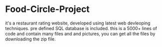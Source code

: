 # Food-Circle-Project
it's a restaurant rating website, developed using latest web devleoping techniques.
pre defined SQL database is included.
this is a 5000+ lines of code and contain many files and and pictures, you can get all the files by downloading the zip file.
